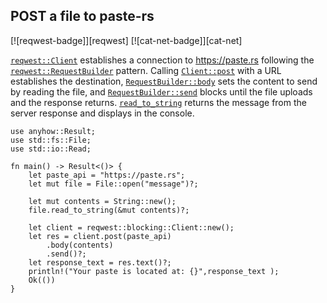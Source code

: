 ## POST a file to paste-rs

[![reqwest-badge]][reqwest] [![cat-net-badge]][cat-net]

[`reqwest::Client`] establishes a connection to https://paste.rs following the
[`reqwest::RequestBuilder`] pattern. Calling [`Client::post`] with a URL
establishes the destination, [`RequestBuilder::body`] sets the content to send
by reading the file, and [`RequestBuilder::send`] blocks until the file uploads
and the response returns. [`read_to_string`] returns the message from the server
response and displays in the console.

```rust,edition2021,no_run
use anyhow::Result;
use std::fs::File;
use std::io::Read;

fn main() -> Result<()> {
    let paste_api = "https://paste.rs";
    let mut file = File::open("message")?;

    let mut contents = String::new();
    file.read_to_string(&mut contents)?;

    let client = reqwest::blocking::Client::new();
    let res = client.post(paste_api)
        .body(contents)
        .send()?;
    let response_text = res.text()?;
    println!("Your paste is located at: {}",response_text );
    Ok(())
}
```

[`Client::post`]: https://docs.rs/reqwest/*/reqwest/struct.Client.html#method.post
[`read_to_string`]: https://doc.rust-lang.org/std/io/trait.Read.html#method.read_to_string
[`RequestBuilder::body`]: https://docs.rs/reqwest/*/reqwest/struct.RequestBuilder.html#method.body
[`RequestBuilder::send`]: https://docs.rs/reqwest/*/reqwest/struct.RequestBuilder.html#method.send
[`reqwest::Client`]: https://docs.rs/reqwest/*/reqwest/struct.Client.html
[`reqwest::RequestBuilder`]: https://docs.rs/reqwest/*/reqwest/struct.RequestBuilder.html
